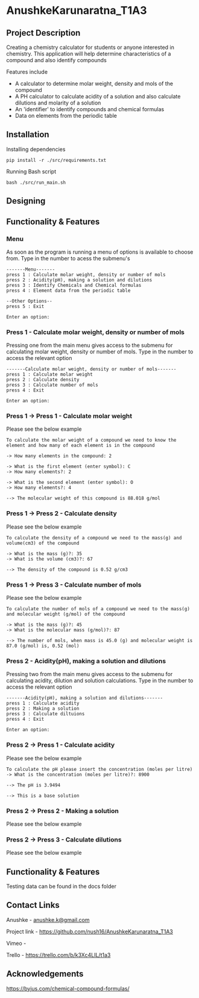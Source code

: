 # AnushkeKarunaratna_T1A3

## **Project Description**

Creating a chemistry calculator for students or anyone interested in chemistry. This application will help determine characteristics  of a compound  and also identify compounds

Features include
- A calculator to determine molar weight, density and mols of the compound
- A PH calculator to calculate acidity of a solution and also calculate dilutions and molarity of a solution
- An 'identifier' to identify compounds and chemical formulas
- Data on elements from the periodic table

## **Installation**

Installing dependencies

```pip install -r ./src/requirements.txt```

Running Bash script

```bash ./src/run_main.sh```

## **Designing**

## **Functionality & Features**

### **Menu**
As soon as the program is running a menu of options is available to choose from. Type in the number to acess the submenu's


```
-------Menu-------
press 1 : Calculate molar weight, density or number of mols
press 2 : Acidity(pH), making a solution and dilutions
press 3 : Identify Chemicals and Chemical formulas
press 4 : Element data from the periodic table

--Other Options--
press 5 : Exit

Enter an option: 
```
### **Press 1 - Calculate molar weight, density or number of mols**
Pressing one from the main menu gives access to the submenu for calculating molar weight, density or number of mols. Type in the number to access the relevant option 

```
-------Calculate molar weight, density or number of mols-------
press 1 : Calculate molar weight
press 2 : Calculate density
press 3 : Calculate number of mols
press 4 : Exit

Enter an option: 
```
### **Press 1 -> Press 1 - Calculate molar weight**
Please see the below example 

```
To calculate the molar weight of a compound we need to know the element and how many of each element is in the compound

-> How many elements in the compound: 2

-> What is the first element (enter symbol): C
-> How many elements?: 2

-> What is the second element (enter symbol): O
-> How many elements?: 4

--> The molecular weight of this compound is 88.018 g/mol
```

### **Press 1 -> Press 2 - Calculate density**
Please see the below example 
```
To calculate the density of a compound we need to the mass(g) and volume(cm3) of the compound

-> What is the mass (g)?: 35
-> What is the volume (cm3)?: 67

--> The density of the compound is 0.52 g/cm3
```
### **Press 1 -> Press 3 - Calculate number of mols**
Please see the below example 
```
To calculate the number of mols of a compound we need to the mass(g) and molecular weight (g/mol) of the compound

-> What is the mass (g)?: 45
-> What is the molecular mass (g/mol)?: 87

--> The number of mols, when mass is 45.0 (g) and molecular weight is 87.0 (g/mol) is, 0.52 (mol)
```

### **Press 2 - Acidity(pH), making a solution and dilutions**
Pressing two from the main menu gives access to the submenu for calculating acidity, dilution and solution calculations. Type in the number to access the relevant option 
```
-------Acidity(pH), making a solution and dilutions-------
press 1 : Calculate acidity
press 2 : Making a solution
press 3 : Calculate diltuions
press 4 : Exit

Enter an option: 
```
### **Press 2 -> Press 1 - Calculate acidity**
Please see the below example 
```
To calculate the pH please insert the concentration (moles per litre)
-> What is the concentration (moles per litre)?: 8900

--> The pH is 3.9494

--> This is a base solution
```
### **Press 2 -> Press 2 - Making a solution**
Please see the below example



### **Press 2 -> Press 3 - Calculate dilutions**
Please see the below example











## **Functionality & Features**
Testing data can be found in the docs folder

## **Contact Links**

Anushke - anushke.k@gmail.com 

Project link - https://github.com/nush16/AnushkeKarunaratna_T1A3

Vimeo - 

Trello - https://trello.com/b/k3Xc4LIL/t1a3
    
## **Acknowledgements**
https://byjus.com/chemical-compound-formulas/

